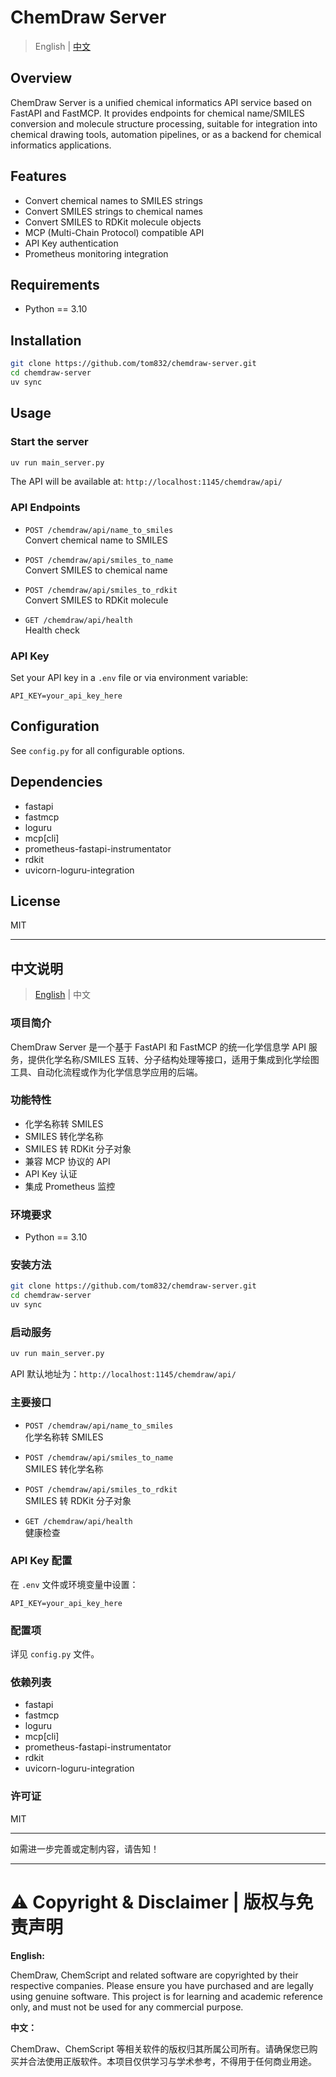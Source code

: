# ChemDraw Server

> English | [中文](#中文说明)

## Overview

ChemDraw Server is a unified chemical informatics API service based on FastAPI and FastMCP. It provides endpoints for chemical name/SMILES conversion and molecule structure processing, suitable for integration into chemical drawing tools, automation pipelines, or as a backend for chemical informatics applications.

## Features

- Convert chemical names to SMILES strings
- Convert SMILES strings to chemical names
- Convert SMILES to RDKit molecule objects
- MCP (Multi-Chain Protocol) compatible API
- API Key authentication
- Prometheus monitoring integration

## Requirements

- Python == 3.10

## Installation

```bash
git clone https://github.com/tom832/chemdraw-server.git
cd chemdraw-server
uv sync
```

## Usage

### Start the server

```bash
uv run main_server.py
```

The API will be available at: `http://localhost:1145/chemdraw/api/`

### API Endpoints

- `POST /chemdraw/api/name_to_smiles`  
  Convert chemical name to SMILES

- `POST /chemdraw/api/smiles_to_name`  
  Convert SMILES to chemical name

- `POST /chemdraw/api/smiles_to_rdkit`  
  Convert SMILES to RDKit molecule

- `GET /chemdraw/api/health`  
  Health check

### API Key

Set your API key in a `.env` file or via environment variable:

```
API_KEY=your_api_key_here
```

## Configuration

See `config.py` for all configurable options.

## Dependencies

- fastapi
- fastmcp
- loguru
- mcp[cli]
- prometheus-fastapi-instrumentator
- rdkit
- uvicorn-loguru-integration

## License

MIT

---

## 中文说明

> [English](#overview) | 中文

### 项目简介

ChemDraw Server 是一个基于 FastAPI 和 FastMCP 的统一化学信息学 API 服务，提供化学名称/SMILES 互转、分子结构处理等接口，适用于集成到化学绘图工具、自动化流程或作为化学信息学应用的后端。

### 功能特性

- 化学名称转 SMILES
- SMILES 转化学名称
- SMILES 转 RDKit 分子对象
- 兼容 MCP 协议的 API
- API Key 认证
- 集成 Prometheus 监控

### 环境要求

- Python == 3.10

### 安装方法

```bash
git clone https://github.com/tom832/chemdraw-server.git
cd chemdraw-server
uv sync
```

### 启动服务

```bash
uv run main_server.py
```

API 默认地址为：`http://localhost:1145/chemdraw/api/`

### 主要接口

- `POST /chemdraw/api/name_to_smiles`  
  化学名称转 SMILES

- `POST /chemdraw/api/smiles_to_name`  
  SMILES 转化学名称

- `POST /chemdraw/api/smiles_to_rdkit`  
  SMILES 转 RDKit 分子对象

- `GET /chemdraw/api/health`  
  健康检查

### API Key 配置

在 `.env` 文件或环境变量中设置：

```
API_KEY=your_api_key_here
```

### 配置项

详见 `config.py` 文件。

### 依赖列表

- fastapi
- fastmcp
- loguru
- mcp[cli]
- prometheus-fastapi-instrumentator
- rdkit
- uvicorn-loguru-integration

### 许可证

MIT

---

如需进一步完善或定制内容，请告知！

---

# ⚠️ Copyright & Disclaimer | 版权与免责声明

**English:**

ChemDraw, ChemScript and related software are copyrighted by their respective companies. Please ensure you have purchased and are legally using genuine software. This project is for learning and academic reference only, and must not be used for any commercial purpose.

**中文：**

ChemDraw、ChemScript 等相关软件的版权归其所属公司所有。请确保您已购买并合法使用正版软件。本项目仅供学习与学术参考，不得用于任何商业用途。
